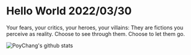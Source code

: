 # Hello World 2022/03/30

Your fears, your critics, your heroes, your villains: They are fictions you perceive as reality. Choose to see through them. Choose to let them go.

![PoyChang's github stats](https://github-readme-stats.vercel.app/api?username=poychang&show_icons=true&theme=dracula)
